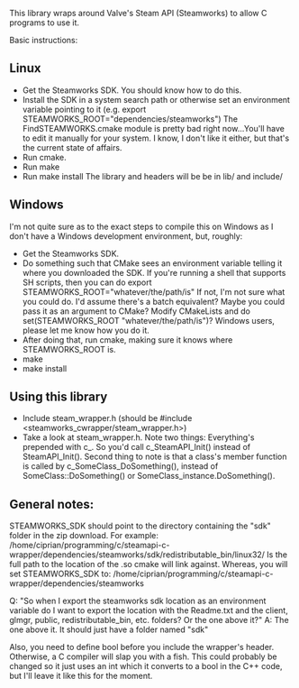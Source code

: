 This library wraps around Valve's Steam API (Steamworks) to allow C programs to use it.

Basic instructions:

Linux
-----
 * Get the Steamworks SDK. You should know how to do this.
 * Install the SDK in a system search path or otherwise set an environment variable pointing to it (e.g. export STEAMWORKS_ROOT="dependencies/steamworks")
The FindSTEAMWORKS.cmake module is pretty bad right now...You'll have to edit it manually for your system. I know, I don't like it either, but that's the current state of affairs.
 * Run cmake.
 * Run make
 * Run make install
The library and headers will be be in lib/ and include/

Windows
-------
I'm not quite sure as to the exact steps to compile this on Windows as I don't have a Windows development environment, but, roughly:
 * Get the Steamworks SDK.
 * Do something such that CMake sees an environment variable telling it where you downloaded the SDK. If you're running a shell that supports SH scripts, then you can do export STEAMWORKS_ROOT="whatever/the/path/is"
If not, I'm not sure what you could do. I'd assume there's a batch equivalent? Maybe you could pass it as an argument to CMake? Modify CMakeLists and do set(STEAMWORKS_ROOT "whatever/the/path/is")?
Windows users, please let me know how you do it.
 * After doing that, run cmake, making sure it knows where STEAMWORKS_ROOT is.
 * make
 * make install

Using this library
------------------
 * Include steam_wrapper.h (should be #include \<steamworks_cwrapper/steam_wrapper.h>)
 * Take a look at steam_wrapper.h. Note two things: Everything's prepended with c_. So you'd call c_SteamAPI_Init() instead of SteamAPI_Init().
    Second thing to note is that a class's member function is called by c_SomeClass_DoSomething(), instead of SomeClass::DoSomething() or SomeClass_instance.DoSomething().


General notes:
-------------
STEAMWORKS_SDK should point to the directory containing the "sdk" folder in the zip download. For example:
/home/ciprian/programming/c/steamapi-c-wrapper/dependencies/steamworks/sdk/redistributable_bin/linux32/
Is the full path to the location of the .so cmake will link against.
Whereas, you will set STEAMWORKS_SDK to:
/home/ciprian/programming/c/steamapi-c-wrapper/dependencies/steamworks

Q: "So when I export the steamworks sdk location as an environment variable do I want to export the location with the Readme.txt and the client, glmgr, public, redistributable_bin, etc. folders? Or the one above it?"
A: The one above it. It should just have a folder named "sdk"




Also, you need to define bool before you include the wrapper's header. Otherwise, a C compiler will slap you with a fish.
This could probably be changed so it just uses an int which it converts to a bool in the C++ code, but I'll leave it like this for the moment.